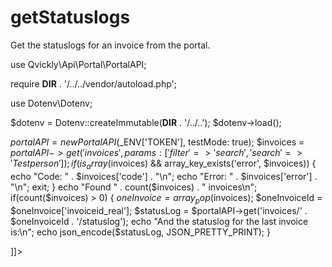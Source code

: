# getStatuslogs

<include from="Snippets-PortalAPI.md" element-id="snippet-header" />

Get the statuslogs for an invoice from the portal.

<tabs>
<tab title="%code-php%"> 
<code-block lang="php">
<![CDATA[
<?php
declare(strict_types=1);

use Qvickly\Api\Portal\PortalAPI;

require __DIR__ . '/../../vendor/autoload.php';

use Dotenv\Dotenv;

$dotenv = Dotenv::createImmutable(__DIR__ . '/../..');
$dotenv->load();

$portalAPI = new PortalAPI($_ENV['TOKEN'], testMode: true);
$invoices = $portalAPI->get('invoices', params: ['filter' => 'search', 'search' => 'Testperson']);
if(is_array($invoices) && array_key_exists('error', $invoices)) {
echo "Code: " . $invoices['code'] . "\n";
echo "Error: " . $invoices['error'] . "\n";
exit;
}
echo "Found " . count($invoices) . " invoices\n";
if(count($invoices) > 0) {
$oneInvoice = array_pop($invoices);
$oneInvoiceId = $oneInvoice['invoiceid_real'];
$statusLog = $portalAPI->get('invoices/' . $oneInvoiceId . '/statuslog');
echo "And the statuslog for the last invoice is:\n";
echo json_encode($statusLog, JSON_PRETTY_PRINT);
}



]]>
</code-block>

<include from="Snippets-PHP-Module.md" element-id="snippet-composer-require" />

</tab>

</tabs>